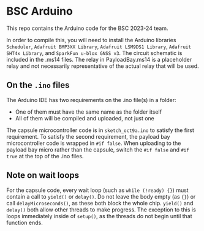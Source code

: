 # BSC Arduino

This repo contains the Arduino code for the BSC 2023-24 team.

In order to compile this, you will need to install the Arduino libraries `Scheduler`, `Adafruit BMP3XX Library`, `Adafruit LSM9DS1 Library`, `Adafruit SHT4x Library`, and `SparkFun u-blox GNSS v3`. The circuit schematic is included in the .ms14 files. The relay in PayloadBay.ms14 is a placeholder relay and not necessarily representative of the actual relay that will be used.

## On the `.ino` files

The Arduino IDE has two requirements on the .ino file(s) in a folder:

- One of them must have the same name as the folder itself
- All of them will be compiled and uploaded, not just one

The capsule microcontroller code is in `sketch_oct9a.ino` to satisfy the first requirement. To satisfy the second requirement, the payload bay microcontroller code is wrapped in `#if false`. When uploading to the payload bay micro rather than the capsule, switch the `#if false` and `#if true` at the top of the .ino files.

## Note on wait loops

For the capsule code, every wait loop (such as `while (!ready) {}`) must contain a call to `yield()` or `delay()`. Do not leave the body empty (as `{}`) or call `delayMicroseconds()`, as these both block the whole chip. `yield()` and `delay()` both allow other threads to make progress.
The exception to this is loops immediately inside of `setup()`, as the threads do not begin until that function ends.
